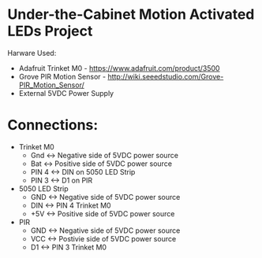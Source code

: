 # Under-the-Cabinet Motion Activated LEDs Project
Harware Used:
- Adafruit Trinket M0 - https://www.adafruit.com/product/3500
- Grove PIR Motion Sensor - http://wiki.seeedstudio.com/Grove-PIR_Motion_Sensor/
- External 5VDC Power Supply

# Connections:
 - Trinket M0
     - Gnd   <-> Negative side of 5VDC power source
     - Bat   <-> Positive side of 5VDC power source
     - PIN 4 <-> DIN on 5050 LED Strip
     - PIN 3 <-> D1 on PIR
 - 5050 LED Strip
     - GND   <-> Negative side of 5VDC power source
     - DIN   <-> PIN 4 Trinket M0
     - +5V   <-> Positive side of 5VDC power source
 - PIR
     - GND   <-> Negative side of 5VDC power source
     - VCC   <-> Postivie side of 5VDC power source
     - D1    <-> PIN 3 Trinket M0
 

